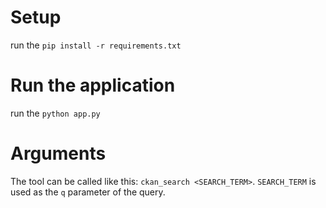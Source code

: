 # Setup
run the `pip install -r requirements.txt`

# Run the application
run the `python app.py`

# Arguments
The tool can be called like this: `ckan_search <SEARCH_TERM>`. `SEARCH_TERM` is used as the `q` parameter of the query.